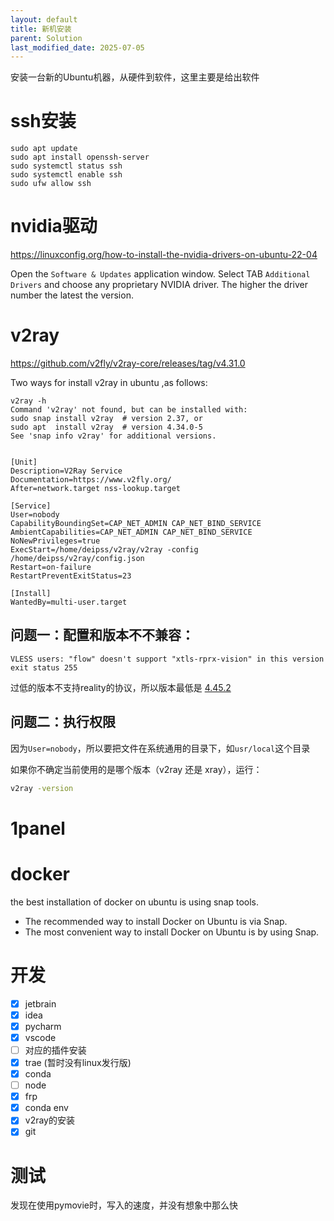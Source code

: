```yaml
---
layout: default
title: 新机安装
parent: Solution
last_modified_date: 2025-07-05
---
```


安装一台新的Ubuntu机器，从硬件到软件，这里主要是给出软件

# ssh安装

```text
sudo apt update
sudo apt install openssh-server
sudo systemctl status ssh
sudo systemctl enable ssh
sudo ufw allow ssh
```

# nvidia驱动

https://linuxconfig.org/how-to-install-the-nvidia-drivers-on-ubuntu-22-04

Open the `Software & Updates` application window.
Select TAB `Additional Drivers` and choose any proprietary NVIDIA driver.
The higher the driver number the latest the version.

# v2ray

https://github.com/v2fly/v2ray-core/releases/tag/v4.31.0

Two ways for install v2ray in ubuntu ,as follows:

```text
v2ray -h
Command 'v2ray' not found, but can be installed with:
sudo snap install v2ray  # version 2.37, or
sudo apt  install v2ray  # version 4.34.0-5
See 'snap info v2ray' for additional versions.


[Unit]
Description=V2Ray Service
Documentation=https://www.v2fly.org/
After=network.target nss-lookup.target

[Service]
User=nobody
CapabilityBoundingSet=CAP_NET_ADMIN CAP_NET_BIND_SERVICE
AmbientCapabilities=CAP_NET_ADMIN CAP_NET_BIND_SERVICE
NoNewPrivileges=true
ExecStart=/home/deipss/v2ray/v2ray -config /home/deipss/v2ray/config.json
Restart=on-failure
RestartPreventExitStatus=23

[Install]
WantedBy=multi-user.target
```

## 问题一：配置和版本不不兼容：

```
VLESS users: "flow" doesn't support "xtls-rprx-vision" in this version
exit status 255
```

过低的版本不支持reality的协议，所以版本最低是 [4.45.2](https://github.com/v2fly/v2ray-core/releases)

## 问题二：执行权限

因为`User=nobody`，所以要把文件在系统通用的目录下，如`usr/local`这个目录

如果你不确定当前使用的是哪个版本（v2ray 还是 xray），运行：

```bash
v2ray -version
```

# 1panel

# docker

the best installation of docker on ubuntu is using snap tools.

- The recommended way to install Docker on Ubuntu is via Snap.
- The most convenient way to install Docker on Ubuntu is by using Snap.

# 开发

- [x] jetbrain
- [x] idea
- [x] pycharm
- [x] vscode
- [ ] 对应的插件安装
- [x] trae (暂时没有linux发行版)
- [x] conda
- [ ] node
- [x] frp
- [x] conda env
- [x] v2ray的安装
- [x] git

# 测试

发现在使用pymovie时，写入的速度，并没有想象中那么快